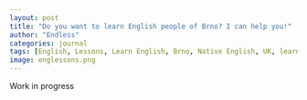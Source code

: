 ```yaml
---
layout: post
title: "Do you want to learn English people of Brno? I can help you!"
author: "Endless"
categories: journal
tags: [English, Lessons, Learn English, Brno, Native English, UK, learn english, Brno English students]
image: englessons.png
---
```

Work in progress
